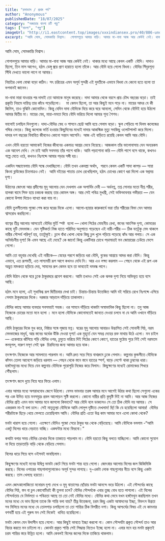 ```yaml
---
title: "রসাভাস / প্রথম পর্ব"
author: "Anonymous"
publishedDate: "18/07/2025"
category: "অজাচার বাংলা চটি গল্প"
tags: ["বাংলা", "গল্প"]
imageUrl: "http://i1.eastcontent.top/images/xxxindiansex.pro/40/886-underclothing.jpg"
excerpt: "আমি সোম, সোমকান্তি বিশ্বাস।  গোপালপুরে আমার বাড়ি। আমার মা-বাবা আজ আর কেউই নেই। থাকার মধ্যে আছে কেবল একটি  বৌদি। দাদাও ছিলো, তিন মাস আগেও, হঠাৎ ডেঙ্গু জ্বরে প্রাণ হারাতে হলো তাঁকে। আর বৌদি হয়ে গেলো বিধ..."
---
```


আমি সোম, সোমকান্তি বিশ্বাস।

গোপালপুরে আমার বাড়ি। আমার মা-বাবা আজ আর কেউই নেই। থাকার মধ্যে আছে কেবল একটি  বৌদি। দাদাও ছিলো, তিন মাস আগেও, হঠাৎ ডেঙ্গু জ্বরে প্রাণ হারাতে হলো তাঁকে। আর বৌদি হয়ে গেলো বিধবা। বৌদির সিঁদুরশূন্য সিঁথি দেখতে ভালো লাগে না আমার।

নিয়তির খেলা বোঝা বড়ো কঠিন। সৎ চরিত্রের এমন অপূর্ব সুন্দরী এই যুবতীকে এভাবে বিধবা যে কেনো হতে হলো তা ভগবানই জানেন।

মা-বাবা মারা যাওয়ার পর দাদাই তো আমাকে মানুষ করেছে। দাদা আমার থেকে বয়সে প্রায় চৌদ্দ বছরের বড়ো। তাই প্রকৃতি নিয়মে দায়িত্ব তার কাঁধে পড়েছিলো।    মা কেমন ছিলো, তা আর কিছুই মনে পড়ে না। মায়ের আদর যে কী জিনিস, তাও বুঝিনি কোনোদিন। কিন্তু যেদিন দাদা বৌদিকে বিয়ে করে ঘরে আনলো, সেদিন থেকে বৌদিই হয়ে উঠলো আমার দ্বিতীয় মা। মায়ের স্নেহ, মায়া-মমতা দিয়ে বৌদি ভরিয়ে দিলো আমার শূন্য শৈশব।

ভালোই চলছিল দিনগুলো। দাদা-বৌদির স্নেহ ও শাসনে ছোট্ট আমি হয়ে গেলাম বড়ো। স্কুল পেড়িয়ে পা দিলম কলেজের গন্ডির ভেতর। কিন্তু কলেজে ভর্তি হওয়ার কিছুদিনের মধ্যেই দাদার আকস্মিক মৃত্যু সবকিছু ওলোটপালট করে দিলো।দাদার দশ বছরের বিবাহিত জীবনেও কোনো সন্তান আসেনি। আজ এই বাড়িতে রয়েছি কেবল আমি আর বৌদি।

এখন বৌদি হয়তো আমাকেই নিজের জীবনের একমাত্র আশ্রয় ভেবে নিয়েছে। আজকাল তাঁর ভালোবাসায় যেন অন্যরকম এক আবেশ দেখি। সে চাই আমি সবসময় তাঁর পাশে থাকি। আমি পড়াশোনা করি — বৌদি পাশে বসে থাকে, কখনও গল্পে মেতে ওঠে, কখনও নিঃশব্দে আমার পড়ার সঙ্গী হয়।

একদিন সন্ধ্যাবেলায় বৌদি সন্ধে দেখাচ্ছিলো। বৌদি তখন একবস্ত্রা অর্থাৎ,  পরনে কেবল একটি সাদা কাপড় — সায়া কিংবা ব্লাউজের চিহ্নমাত্রও নেই।  আমি বইয়ের পাতায় চোখ রেখেছিলাম, হঠাৎ চোখের কোণে ধরা দিলো এক স্বপ্নময় দৃশ্য।

উঠানের জোৎস্না আর প্রদীপের মৃদু আলোয় যেন দেখলাম এক অপার্থিব দেবী — অর্ধনগ্ন, তপ্ত সোনার মতো দীপ্ত শরীর, হালকা ঘামে সিক্ত হয়ে চকচক করছে তার কোমল অঙ্গ। আর সেই পবিত্র মুখশ্রী, সেই ভক্তিভাবনার গভীরতা — যেন কোনো উপমা দিয়েও ব্যাখ্যা করা যায় না।

বৌদি তুলসীতলায় পুজো শেষ করে ঘরের দিকে এলো। আলো-ছায়ার কারুকার্যে ভরা তাঁর শরীরের বিভা যেন আমার শ্বাসরোধ করছিলো।

বাল্বের তীব্র আলোয় আসতেই বৌদির মুর্তি স্পষ্ট  হলো — খোলা পিঠের মোহনীয় রেখা, স্তনের আংশিক দৃশ্য, কোমরের কাছে দুটি মেদভাজ। যেন সৃষ্টিকর্তা নিজ হাতে পরিমিত অনুপাতে গড়েছেন এই নারী-শরীর — ঠিক যতটুকু মেদ থাকলে নারীর সৌন্দর্য পরিপূর্ণ হয়, ততটুকুই। চুলে বাঁধা খোপা থেকে কিছু চুল খুলে গড়িয়ে পড়েছে কাঁধ আর গলায়। সে এক অনির্বচনীয় দৃশ্য! কি এমন আছে এই দেহে? কে জানে! কিন্তু একটিবার চোখে পড়ামাত্রই মন জোয়ারের ঢেউয়ে ভেসে গেলো।

আমি তো বহুবার দেখেছি এই নারীকে— স্নেহের পরশে জড়িয়ে ধরা বৌদি, বুকের আশ্রয়ে আদর করা বৌদি। কিন্তু এভাবে, এত রূপবতী, এত লাস্যময়ী রূপ আগে কখনও দেখি নি। আর এও লক্ষ্য করলাম — পেছন থেকে এই রূপ এক অদ্ভুত মাদকতা ছড়িয়ে দেয়, সামনের রূপ কেমন হবে তা ভাবতেই দমবন্ধ লাগে।

বৌদি উঠান থেকে ঘরে ঢুকে ঠাকুরঘরে প্রবেশ করলো। আমি তখনও সেই এক ঝলক দৃশ্য নিয়ে অভিভূত হয়ে বসে আছি।

হঠাৎ মনে হলো, এই সুধাস্নিগ্ধ রূপ দ্বিতীয়বার দেখা চাই। চিন্তায়-চিন্তায় উত্তেজিত আমি বই সরিয়ে রেখে নিঃশব্দে এগিয়ে গেলাম ঠাকুরঘরের দিকে। দরজার আড়ালে দাঁড়িয়ে তাকালাম।

বৌদির কাছে আমার ব্যবহার সবসময়ই সহজ। ওর সামনে দাঁড়িয়ে থাকাটা অস্বাভাবিক কিছু ছিলো না। তবু আজ নিজেকে চোরের মতো মনে হলো । মনে হলো বৌদিকে কোনোমতেই জানতে দেওয়া চলবে না যে আমি ওখানে দাঁড়িয়ে আছি।

বৌদি ঠাকুরের দিকে মুখ করে, নিষ্ঠার সঙ্গে পূজায় মগ্ন। ঘরের মৃদু আলোয় আবারও উদ্ভাসিত সেই সোনালী পিঠ, নরম মেদভাজের মাধুর্য, আর স্তনের অর্ধেক উঁকি দেওয়া দৃশ্য! এক মুহূর্তে যেন সমগ্র দেহের রক্ত মাথায় উঠে এলো। মন চাইল — একেবারে ঝাঁপিয়ে পড়ি বৌদির ওপর, চুমুতে ভরিয়ে দিই পিঠের কোণে কোণে, হাতের মুঠোয় পুরে নিই সেই নরমতম স্তনযুগল, দারুণ মসৃণ সেই ত্বক  চিরদিনের জন্য আমার হয়ে যাক।

তৎক্ষণাৎ নিজেকে আর সামলাতে পারলাম না। আমি দ্রুত সরে গিয়ে বাথরুমে ঢুকে গেলাম। কল্পনার কুন্ডলীতে বৌদিকে কাঁপন তোলা আবেশে জড়িয়ে ধরলাম — পেছন থেকে স্তনে স্তনে হাতের স্পর্শ, ঘাড়ে লেপ্টে থাকা চুম্বনের ধারা। হস্তমৈথুনের মধ্যে দিয়ে যেন কল্পনায় বৌদিকে পুরোপুরি নিজের করে নিলাম। কিছুক্ষণের মধ্যেই রোমাঞ্চের শিখরে পৌঁছলাম।

তৎক্ষণাৎ জলে ধুয়ে নিয়ে ঘরে ফিরে এলাম।

এবার আমার মধ্যে অপরাধবোধ জেগে উঠলো। যেসব ভাবনার তরঙ্গ আমার মনে আগেই উঠার কথা ছিলো সেগুলো একের পর এক উদিত হয়ে মনসমুদ্রে প্রবল আলোড়ন সৃষ্টি করলো। কোনো নারীর প্রতি কুদৃষ্টি দিই না আমি। আর আজ নিজের বৌদির প্রতি এমন ভাব আমার মনে জাগলো কিভাবে? আর বৌদি বলে ডাকলেও সে তো ঠিক বৌদি নয় আমার। সে একরকম মা-ই বলা চলে। সেই মাতৃতুল্যা বৌদিকে আমি লোলুপ দৃষ্টিতে দেখলাম! ছি! কি যে হয়েছিলো আমার!  বৌদির শরীরটাকে ছিড়ে খেয়ে ফেলতে চেয়েছিলাম আমি। বৌদির প্রতি এতো উগ্র কাম আমার মনে এলো কোথা থেকে?

মনটা খারাপ হয়ে গেলো। এতক্ষণে বৌদিও পুজো সেরে ঠাকুর ঘর থেকে বেড়িয়েছে। আমি বৌদিকে বললাম -“আমি একটু বিলের ধারে বেড়াতে যাচ্ছি। একঘন্টার মধ্যে ফিরবো।”

কথাটা বলার সময় বৌদির চোখার দিকে তাকাতে পাড়লাম না। বৌদি হয়তো কিছু বলতে যাচ্ছিলো। আমি কোনো সুযোগ না দিয়ে তাড়াতাড়ি বাড়ি থেকে বেড়িয়ে গেলাম।

বিলের ধারে গিয়ে বসে ওইসবই ভাবছিলাম।

কিছুক্ষণের মধ্যেই মনের উদ্বিগ্ন ভাবটা কেটে গিয়ে মনটা শান্ত হয়ে গেলো। জোৎস্নার আলোয় বিলের জল ঝিকিমিকি করছে। বিলের ওপারের গাছপালাগুলোকেও অপূর্ব সুন্দর লাগছে। দু-একটা লোক গাছগুলোর নীচে বসে কিছু একটা করছে। তাস খেলছে হয়তো।

এমন জোৎস্নালোকিতো মনোরম দৃশ্য দেখে ও মৃদু বাতাসের ছোঁয়ায় মনটা আনন্দে ভরে উঠলো। এই সৌন্দর্যের কাছে বৌদির পিঠ, স্তন বা চুল কোনোটিরই কী তুলনা চলে? বৌদির সৌন্দর্যকে এবার তুচ্ছ বোধ হতে লাগলো। এই বিলের সৌন্দর্যতায় যে নির্মলতা ও পবিত্রতা আছে তা তো নেই বৌদির মধ্যে। বৌদির কথা ভেবে যখন হস্তমৈথুন করছিলাম তখন মনের মধ্যে যে ভাব ছিলো তাকে কি শান্তি বলা যায়? তীব্র উত্তেজনা, চরম কিছু একটা আস্বাদনের ইচ্ছা, বিভৎস উগ্রতা সব মিলিয়ে মনের মধ্যে যে তোলপাড় চলছিলো তা তো শান্তির ঠিক বিপরীত দশা। কিন্তু আশ্চর্যের বিষয় এই যে কামনার বশবর্তী হয়ে এই পুরুষ মন সেই দিকেই  ধাবিত হয়েছিলো।

মনটা কেমন যেন উদাসীন হয়ে গেলো। আর কিছুই ভাবতে ইচ্ছা করলো না। কোন সৌন্দর্যটা প্রকৃত সৌন্দর্য তাও আর বিচার করতে মন চাইলো না। কোনটা প্রকৃত শান্তি সেই সিদ্ধান্ত নিতেও ইচ্ছে হলো না। এবার মনে হয় মনটা প্রকৃতই চরম শান্তির স্তরে উন্নিত হলো। আমি কেবলই বিলের জলের দিকে তাকিয়ে থাকলাম।
